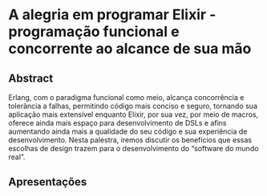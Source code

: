 # A alegria em programar Elixir - programação funcional e concorrente ao alcance de sua mão

## Abstract
Erlang, com o paradigma funcional como meio, alcança concorrência e tolerância a falhas, permitindo código mais conciso e seguro, tornando sua aplicação mais extensível enquanto Elixir, por sua vez, por meio de macros, oferece ainda mais espaço para desenvolvimento de DSLs e afins aumentando ainda mais a qualidade do seu código e sua experiência de desenvolvimento.
Nesta palestra, iremos discutir os benefícios que essas escolhas de design trazem para o desenvolvimento do “software do mundo real”.

## Apresentações
